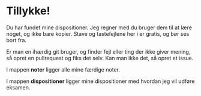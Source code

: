 


# Tillykke! 

Du har fundet mine dispositioner. Jeg regner med du bruger dem til at lære noget, og ikke bare kopier. Stave og tastefejlene her i er gratis, og bør ses bort fra.

Er man en ihærdig git bruger, og finder fejl eller ting der ikke giver mening, så opret en pullrequest og fiks det selv. Kan man ikke det, så opret et issue.

I mappen **noter** ligger alle mine færdige noter.

I mappen **dispositioner** ligger mine dispositioner med hvordan jeg vil udføre eksamen.